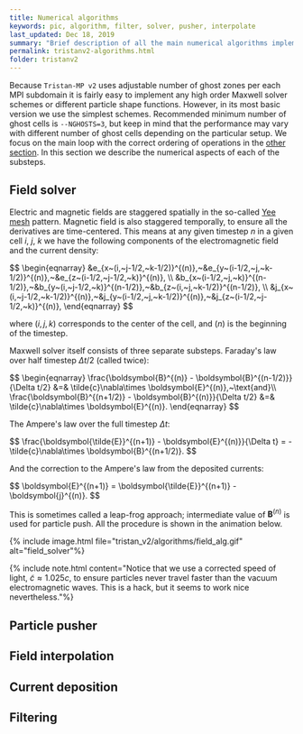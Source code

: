 ```yaml
---
title: Numerical algorithms
keywords: pic, algorithm, filter, solver, pusher, interpolate
last_updated: Dec 18, 2019
summary: "Brief description of all the main numerical algorithms implemented in Tristan-MP v2."
permalink: tristanv2-algorithms.html
folder: tristanv2
---
```


Because `Tristan-MP v2` uses adjustable number of ghost zones per each MPI subdomain it is fairly easy to implement any high order Maxwell solver schemes or different particle shape functions. However, in its most basic version we use the simplest schemes. Recommended minimum number of ghost cells is `--NGHOSTS=3`, but keep in mind that the performance may vary with different number of ghost cells depending on the particular setup. We focus on the main loop with the correct ordering of operations in the [other section](tristanv2-pic-concept.html). In this section we describe the numerical aspects of each of the substeps.

## Field solver

Electric and magnetic fields are staggered spatially in the so-called [Yee mesh](tristanv2-structure.html#staggering) pattern. Magnetic field is also staggered temporally, to ensure all the derivatives are time-centered. This means at any given timestep $n$ in a given cell $i$, $j$, $k$ we have the following components of the electromagnetic field and the current density:

<div>$$
\begin{eqnarray}
&e_{x~(i,~j-1/2,~k-1/2)}^{(n)},~&e_{y~(i-1/2,~j,~k-1/2)}^{(n)},~&e_{z~(i-1/2,~j-1/2,~k)}^{(n)}, \\
&b_{x~(i-1/2,~j,~k)}^{(n-1/2)},~&b_{y~(i,~j-1/2,~k)}^{(n-1/2)},~&b_{z~(i,~j,~k-1/2)}^{(n-1/2)}, \\
&j_{x~(i,~j-1/2,~k-1/2)}^{(n)},~&j_{y~(i-1/2,~j,~k-1/2)}^{(n)},~&j_{z~(i-1/2,~j-1/2,~k)}^{(n)},
\end{eqnarray}
$$</div>

where $(i,j,k)$ corresponds to the center of the cell, and $(n)$ is the beginning of the timestep.

Maxwell solver itself consists of three separate substeps. Faraday's law over half timestep $\Delta t/2$ (called twice):

<div>$$
\begin{eqnarray}
\frac{\boldsymbol{B}^{(n)} - \boldsymbol{B}^{(n-1/2)}}{\Delta t/2} &=& \tilde{c}\nabla\times \boldsymbol{E}^{(n)},~\text{and}\\
\frac{\boldsymbol{B}^{(n+1/2)} - \boldsymbol{B}^{(n)}}{\Delta t/2} &=& \tilde{c}\nabla\times \boldsymbol{E}^{(n)}.
\end{eqnarray}
$$</div>

The Ampere's law over the full timestep $\Delta t$:

<div>$$
\frac{\boldsymbol{\tilde{E}}^{(n+1)} - \boldsymbol{E}^{(n)}}{\Delta t} = -\tilde{c}\nabla\times \boldsymbol{B}^{(n+1/2)}.
$$</div>

And the correction to the Ampere's law from the deposited currents:

<div>$$
\boldsymbol{E}^{(n+1)} = \boldsymbol{\tilde{E}}^{(n+1)} - \boldsymbol{j}^{(n)}.
$$</div>

This is sometimes called a leap-frog approach; intermediate value of $\boldsymbol{B}^{(n)}$ is used for particle push. All the procedure is shown in the animation below.

{% include image.html file="tristan_v2/algorithms/field_alg.gif" alt="field_solver"%}

{% include note.html content="Notice that we use a corrected speed of light, $\tilde{c}\approx 1.025 c$, to ensure particles never travel faster than the vacuum electromagnetic waves. This is a hack, but it seems to work nice nevertheless."%}

## Particle pusher

## Field interpolation

## Current deposition

## Filtering
